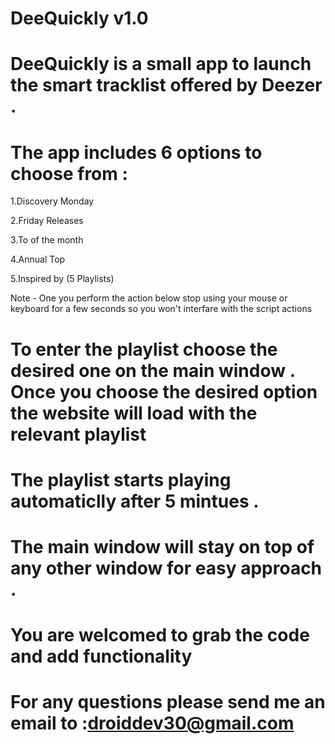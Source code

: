 
# DeeQuickly v1.0

# DeeQuickly is a small app to launch the smart tracklist offered by Deezer . 
# The app includes 6 options to choose from :
   1.Discovery Monday 
   
   2.Friday Releases
   
   3.To of the month 
   
   4.Annual Top
   
   5.Inspired by (5 Playlists)
   
   Note - One you perform the action below stop using your mouse or keyboard for a few seconds so you won't interfare with the script actions 
  
# To enter the playlist choose the desired one on the main window . Once you choose the desired option the website will load with the relevant playlist 
# The playlist starts playing automaticlly after 5 mintues .

# The main window will stay on top of any other window for easy approach . 
# You are welcomed to grab the code and add functionality 

# For any questions please send me an email to  :droiddev30@gmail.com
